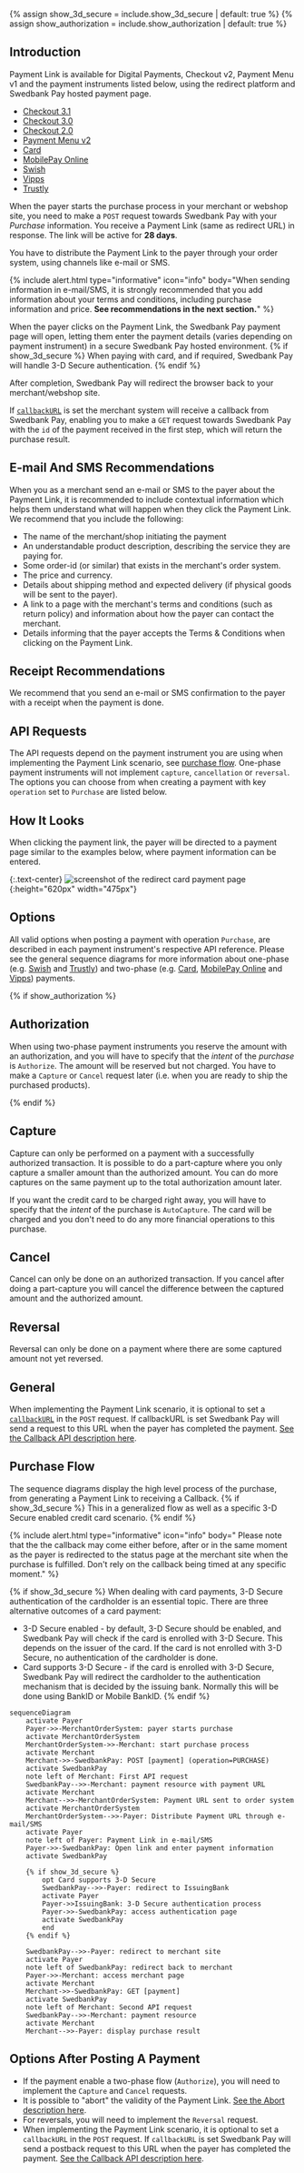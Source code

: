 {% assign show_3d_secure = include.show_3d_secure | default: true %}
{% assign show_authorization = include.show_authorization | default: true %}

## Introduction

Payment Link is available for Digital Payments, Checkout v2, Payment Menu v1 and
the payment instruments listed below, using the redirect platform and Swedbank
Pay hosted payment page.

*   [Checkout 3.1][checkout-v31]
*   [Checkout 3.0][checkout-v3]
*   [Checkout 2.0][checkout-v2]
*   [Payment Menu v2][payment-menu]
*   [Card][card]
*   [MobilePay Online][mobilepay]
*   [Swish][swish]
*   [Vipps][vipps]
*   [Trustly][trustly]

When the payer starts the purchase process in your merchant or webshop site, you
need to make a `POST` request towards Swedbank Pay with your *Purchase*
information. You receive a Payment Link (same as redirect URL) in response. The
link will be active for **28 days**.

You have to distribute the Payment Link to the payer through your order
system, using channels like e-mail or SMS.

{% include alert.html type="informative" icon="info" body="When sending
information in e-mail/SMS, it is strongly recommended that you add information
about your terms and conditions, including purchase information and price. **See
recommendations in the next section.**" %}

When the payer clicks on the Payment Link, the Swedbank Pay payment page will
open, letting them enter the payment details (varies depending on
payment instrument) in a secure Swedbank Pay hosted environment.
{% if show_3d_secure %}
When paying with card, and if required, Swedbank Pay will handle 3-D
Secure authentication.
{% endif %}

After completion, Swedbank Pay will redirect the browser back to your
merchant/webshop site.

If [`callbackURL`][technical-reference-callback] is set the merchant system
will receive a callback from Swedbank Pay, enabling you to make a `GET` request
towards Swedbank Pay with the `id` of the payment received in the first step,
which will return the purchase result.

## E-mail And SMS Recommendations

When you as a merchant send an e-mail or SMS to the payer about the Payment
Link, it is recommended to include contextual information which helps them
understand what will happen when they click the Payment Link. We recommend that
you include the following:

*   The name of the merchant/shop initiating the payment
*   An understandable product description, describing the service they are
    paying for.
*   Some order-id (or similar) that exists in the merchant's order system.
*   The price and currency.
*   Details about shipping method and expected delivery (if physical goods will
    be sent to the payer).
*   A link to a page with the merchant's terms and conditions (such
    as return policy) and information about how the payer can contact the
    merchant.
*   Details informing that the payer accepts the Terms & Conditions when
    clicking on the Payment Link.

## Receipt Recommendations

We recommend that you send an e-mail or SMS confirmation to the payer with a
receipt when the payment is done.

## API Requests

The API requests depend on the payment instrument you are using when
implementing the Payment Link scenario, see [purchase flow][purchase-flow].
One-phase payment instruments will not implement `capture`, `cancellation` or
`reversal`.
The options you can choose from when creating a payment with key `operation`
set to `Purchase` are listed below.

## How It Looks

When clicking the payment link, the payer will be directed to a payment
page similar to the examples below, where payment information can be entered.

{:.text-center}
![screenshot of the redirect card payment page][card-payment]{:height="620px" width="475px"}

## Options

All valid options when posting a payment with operation `Purchase`, are
described in each payment instrument's respective API reference. Please see the
general sequence diagrams for more information about one-phase (e.g.
[Swish][swish] and [Trustly][trustly]) and two-phase (e.g. [Card][card],
[MobilePay Online][mobilepay] and [Vipps][vipps]) payments.

{% if show_authorization %}

## Authorization

When using two-phase payment instruments you reserve the amount with an
authorization, and you will have to specify that the _intent_ of the _purchase_
is `Authorize`. The amount will be reserved but not charged. You have to make a
`Capture` or `Cancel` request later (i.e. when you are ready to ship the
purchased products).

{% endif %}

## Capture

Capture can only be performed on a payment with a successfully authorized
transaction. It is possible to do a part-capture where you only capture a
smaller amount than the authorized amount. You can do more captures on the
same payment up to the total authorization amount later.

If you want the credit card to be charged right away, you will have to specify
that the _intent_ of the purchase is `AutoCapture`. The card will be charged and
you don't need to do any more financial operations to this purchase.

## Cancel

Cancel can only be done on an authorized transaction. If you cancel after
doing a part-capture you will cancel the difference between the captured amount
and the authorized amount.

## Reversal

Reversal can only be done on a payment where there are some captured amount not
yet reversed.

## General

When implementing the Payment Link scenario, it is optional to set a
[`callbackURL`][technical-reference-callback] in the `POST` request. If
callbackURL is set Swedbank Pay will send a request to this URL when the
payer has completed the payment. [See the Callback API description
here][technical-reference-callback].

## Purchase Flow

The sequence diagrams display the high level process of the purchase, from
generating a Payment Link to receiving a Callback.
{% if show_3d_secure %}
This in a generalized flow as
well as a specific 3-D Secure enabled credit card scenario.
{% endif %}

{% include alert.html type="informative" icon="info" body="
Please note that the the callback may come either before, after or in the
same moment as the payer is redirected to the status page at the
merchant site when the purchase is fulfilled. Don't rely on the callback being
timed at any specific moment." %}

{% if show_3d_secure %}
When dealing with card payments, 3-D Secure authentication of the
cardholder is an essential topic.
There are three alternative outcomes of a card payment:

*   3-D Secure enabled - by default, 3-D Secure should be enabled,
    and Swedbank Pay will check if the card is enrolled with 3-D Secure.
    This depends on the issuer of the card.
    If the card is not enrolled with 3-D Secure,
    no authentication of the cardholder is done.
*   Card supports 3-D Secure - if the card is enrolled with 3-D Secure,
    Swedbank Pay will redirect the cardholder to the authentication mechanism
    that is decided by the issuing bank.
    Normally this will be done using BankID or Mobile BankID.
{% endif %}

```mermaid
sequenceDiagram
    activate Payer
    Payer->>-MerchantOrderSystem: payer starts purchase
    activate MerchantOrderSystem
    MerchantOrderSystem->>-Merchant: start purchase process
    activate Merchant
    Merchant->>-SwedbankPay: POST [payment] (operation=PURCHASE)
    activate SwedbankPay
    note left of Merchant: First API request
    SwedbankPay-->>-Merchant: payment resource with payment URL
    activate Merchant
    Merchant-->>-MerchantOrderSystem: Payment URL sent to order system
    activate MerchantOrderSystem
    MerchantOrderSystem-->>-Payer: Distribute Payment URL through e-mail/SMS
    activate Payer
    note left of Payer: Payment Link in e-mail/SMS
    Payer->>-SwedbankPay: Open link and enter payment information
    activate SwedbankPay

    {% if show_3d_secure %}
        opt Card supports 3-D Secure
        SwedbankPay-->>-Payer: redirect to IssuingBank
        activate Payer
        Payer->>IssuingBank: 3-D Secure authentication process
        Payer->>-SwedbankPay: access authentication page
        activate SwedbankPay
        end
    {% endif %}

    SwedbankPay-->>-Payer: redirect to merchant site
    activate Payer
    note left of SwedbankPay: redirect back to merchant
    Payer->>-Merchant: access merchant page
    activate Merchant
    Merchant->>-SwedbankPay: GET [payment]
    activate SwedbankPay
    note left of Merchant: Second API request
    SwedbankPay-->>-Merchant: payment resource
    activate Merchant
    Merchant-->>-Payer: display purchase result
```

## Options After Posting A Payment

*   If the payment enable a two-phase flow (`Authorize`),
    you will need to implement the `Capture` and `Cancel` requests.
*   It is possible to "abort" the validity of the Payment Link.
    [See the Abort description here][abort].
*   For reversals, you will need to implement the `Reversal` request.
*   When implementing the Payment Link scenario, it is optional to set a
    `callbackURL` in the `POST` request.
    If `callbackURL` is set Swedbank Pay will send a postback request to this
    URL when the payer has completed the payment.
    [See the Callback API description here][technical-reference-callback].

[abort]: /old-implementations/payment-instruments-v1/card/features/core/abort-reference
[card-payment]: /assets/img/payments/card-payment.png
[card]: /old-implementations/payment-instruments-v1/card
[checkout-v2]: /old-implementations/checkout-v2/
[checkout-v3]: /checkout-v3/payment-request/
[checkout-v31]: /checkout-v3/payment-request-3-1/
[mobilepay]: /old-implementations/payment-instruments-v1/mobile-pay
[payment-menu]: /old-implementations/payment-menu-v2
[purchase-flow]: /old-implementations/payment-instruments-v1/card/features/core/purchase
[swish]: /old-implementations/payment-instruments-v1/swish
[technical-reference-callback]: /old-implementations/payment-instruments-v1/card/features/core/callback
[vipps]: /old-implementations/payment-instruments-v1/vipps
[trustly]: /old-implementations/payment-instruments-v1/trustly
